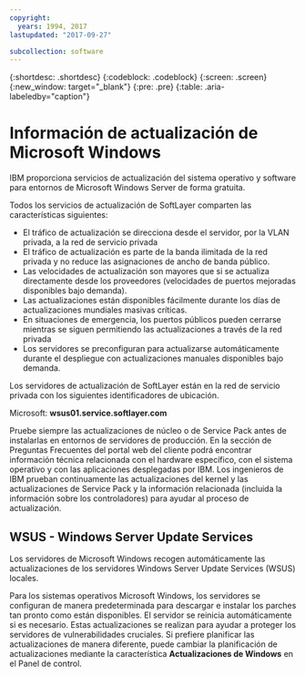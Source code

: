 ```yaml
---
copyright:
  years: 1994, 2017
lastupdated: "2017-09-27"

subcollection: software
---
```


{:shortdesc: .shortdesc}
{:codeblock: .codeblock}
{:screen: .screen}
{:new_window: target="_blank"}
{:pre: .pre}
{:table: .aria-labeledby="caption"}

# Información de actualización de Microsoft Windows
IBM proporciona servicios de actualización del sistema operativo y software para entornos de Microsoft Windows Server de forma gratuita.

Todos los servicios de actualización de SoftLayer comparten las características siguientes:
* El tráfico de actualización se direcciona desde el servidor, por la VLAN privada, a la red de servicio privada
* El tráfico de actualización es parte de la banda ilimitada de la red privada y no reduce las asignaciones de ancho de banda público.
* Las velocidades de actualización son mayores que si se actualiza directamente desde los proveedores (velocidades de puertos mejoradas disponibles bajo demanda).
* Las actualizaciones están disponibles fácilmente durante los días de actualizaciones mundiales masivas críticas.
* En situaciones de emergencia, los puertos públicos pueden cerrarse mientras se siguen permitiendo las actualizaciones a través de la red privada
* Los servidores se preconfiguran para actualizarse automáticamente durante el despliegue con actualizaciones manuales disponibles bajo demanda.


Los servidores de actualización de SoftLayer están en la red de servicio privada con los siguientes identificadores de ubicación.

Microsoft: **wsus01.service.softlayer.com**

Pruebe siempre las actualizaciones de núcleo o de Service Pack antes de instalarlas en entornos de servidores de producción. En la sección de Preguntas Frecuentes del portal web del cliente podrá encontrar información técnica relacionada con el hardware específico, con el sistema operativo y con las aplicaciones desplegadas por IBM. Los ingenieros de IBM prueban continuamente las actualizaciones del kernel y las actualizaciones de Service Pack y la información relacionada (incluida la información sobre los controladores) para ayudar al proceso de actualización.


## WSUS - Windows Server Update Services

Los servidores de Microsoft Windows recogen automáticamente las actualizaciones de los servidores Windows Server Update Services (WSUS) locales.

Para los sistemas operativos Microsoft Windows, los servidores se configuran de manera predeterminada para descargar e instalar los parches tan pronto como están disponibles. El servidor se reinicia automáticamente si es necesario. Estas actualizaciones se realizan para ayudar a proteger los servidores de vulnerabilidades cruciales. Si prefiere planificar las actualizaciones de manera diferente, puede cambiar la planificación de actualizaciones mediante la característica **Actualizaciones de Windows** en el Panel de control.
